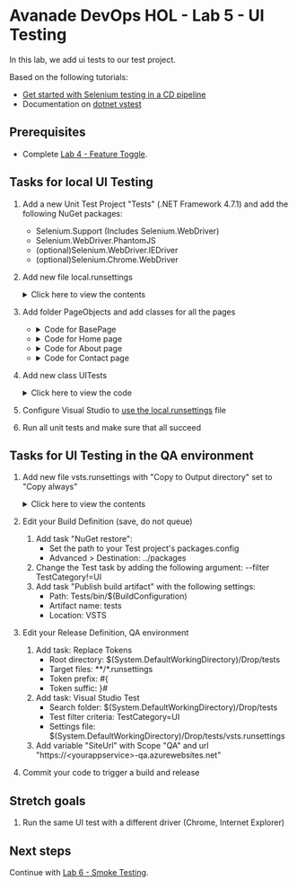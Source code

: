 # Avanade DevOps HOL - Lab 5 - UI Testing

In this lab, we add ui tests to our test project.

Based on the following tutorials:

- [Get started with Selenium testing in a CD pipeline](https://docs.microsoft.com/en-us/vsts/build-release/test/continuous-test-selenium)
- Documentation on [dotnet vstest](https://docs.microsoft.com/en-us/dotnet/core/tools/dotnet-vstest)

## Prerequisites

- Complete [Lab 4 - Feature Toggle](lab-4-feature-toggle.md).

## Tasks for local UI Testing

1. Add a new Unit Test Project "Tests" (.NET Framework 4.7.1) and add the following NuGet packages:
   - Selenium.Support (Includes Selenium.WebDriver)
   - Selenium.WebDriver.PhantomJS
   - (optional)Selenium.WebDriver.IEDriver
   - (optional)Selenium.Chrome.WebDriver

1. Add new file local.runsettings
    <details><summary>Click here to view the contents</summary>

    ```xml
    <?xml version="1.0" encoding="utf-8" ?>
    <RunSettings>
        <TestRunParameters>
            <Parameter name="siteUrl" value="http://localhost:<porttoyourlocalwebsite>" />
        </TestRunParameters>
    </RunSettings>
    ```
    </details>

1. Add folder PageObjects and add classes for all the pages
   - <details><summary>Code for BasePage</summary>

        ```csharp
        abstract class BasePage
        {
            protected readonly IWebDriver Driver;
            protected readonly string BaseUrl;

            protected BasePage(IWebDriver driver, string baseUrl)
            {
                Driver = driver;
                BaseUrl = baseUrl;
            }

            public HomePage GoToHomePage()
            {
                var home = Driver.FindElement(By.LinkText("Home"));
                home.Click();
                return new HomePage(Driver, BaseUrl);
            }

            public AboutPage GoToAboutPage()
            {
                var about = Driver.FindElement(By.LinkText("About"));
                about.Click();
                return new AboutPage(Driver, BaseUrl);
            }

            public ContactPage GoToContactPage()
            {
                var contact = Driver.FindElement(By.LinkText("Contact"));
                contact.Click();
                return new ContactPage(Driver, BaseUrl);
            }
        }
        ```
   </details>

   - <details><summary>Code for Home page</summary>

        ```csharp
        class HomePage : BasePage
        {
            public HomePage(IWebDriver driver, string baseUrl) : base(driver, baseUrl)
            {
            }

            public string Title { get; set; }

            public void GoToPage()
            {
                Driver.Navigate().GoToUrl($"{BaseUrl}");
            }
        }
        ```
   </details>

   - <details><summary>Code for About page</summary>

        ```csharp
        class AboutPage : BasePage
        {
            public AboutPage(IWebDriver driver, string baseUrl) : base(driver, baseUrl)
            {
            }

            [FindsBy(How = How.ClassName, Using = "fusion-main-menu-icon")]
            private IWebElement searchIcon;

            public void GoToPage()
            {
                Driver.Navigate().GoToUrl($"{BaseUrl}/Home/About");
            }
        }
        ```
   </details>

   - <details><summary>Code for Contact page</summary>

        ```csharp
        class ContactPage : BasePage
        {
            public ContactPage(IWebDriver driver, string baseUrl) : base(driver, baseUrl)
            {
            }

            [FindsBy(How = How.ClassName, Using = "fusion-main-menu-icon")]
            private IWebElement searchIcon;

            public void GoToPage()
            {
                Driver.Navigate().GoToUrl($"{BaseUrl}/Home/Contact");
            }
        }
        ```
   </details>


1. Add new class UITests
    <details><summary>Click here to view the code</summary>

    ```csharp
    using Microsoft.VisualStudio.TestTools.UnitTesting;
    using OpenQA.Selenium;
    using OpenQA.Selenium.PhantomJS;
    using OpenQA.Selenium.Remote;
    using System;
    using System.Drawing;
    using System.IO;
    using Tests.PageObjects;

    [TestClass]
    public class UITests
    {
        public TestContext TestContext { get; set; }

        private RemoteWebDriver _driver;
        private string _siteUrl;

        [TestInitialize()]
        public void MyTestInitialize()
        {
            if (TestContext.Properties.Contains("siteUrl"))
            {
                _siteUrl = TestContext.Properties["siteUrl"].ToString();
            }

            // PhantomJS
            _driver = new PhantomJSDriver(Directory.GetCurrentDirectory());

            // Chrome
            //var options =new ChromeOptions();
            //options.AddArguments("headless");
            //_driver = new ChromeDriver(Directory.GetCurrentDirectory(),options);

            // Internet Explorer
            //_driver = new InternetExplorerDriver(Directory.GetCurrentDirectory());

            // Shared driver settings
            _driver.Manage().Window.Size = new Size(1920, 1080);
            _driver.Manage().Timeouts().PageLoad = TimeSpan.FromSeconds(10);
        }

        [TestMethod]
        [TestCategory("UI")]
        [Priority(1)]
        [Owner("PhantomJS")]

        public void Test()
        {
            try
            {
                var page = new HomePage(_driver, _siteUrl);
                page.GoToPage();
                SaveAsImage(_driver.GetScreenshot(), "Home.png");
                page.GoToContactPage();
                SaveAsImage(_driver.GetScreenshot(), "Contact.png");
                page.GoToAboutPage();
                SaveAsImage(_driver.GetScreenshot(), "About.png");
            }
            catch (NoSuchElementException)
            {
                SaveAsImage(_driver.GetScreenshot(), "Error.png");
                throw;
            }
        }

        [TestCleanup()]
        public void MyTestCleanup()
        {
            _driver.Quit();
        }

        private void SaveAsImage(OpenQA.Selenium.Screenshot screenshot, string name)
        {
            var timestamp = DateTime.UtcNow.ToString("yyyyMMdd-HHmmss.fff");
            var fileName = $"{timestamp} {name}";
            if (File.Exists(fileName)) File.Delete(fileName);

            using (var stream = new FileStream(fileName, FileMode.CreateNew))
            using (var w = new BinaryWriter(stream))
            {
                w.Write(screenshot.AsByteArray);
            }
            TestContext.AddResultFile(Path.Combine(Directory.GetCurrentDirectory(), fileName));
        }
    }
    ```
    </details>

1. Configure Visual Studio to [use the local.runsettings](https://docs.microsoft.com/en-us/visualstudio/test/configure-unit-tests-by-using-a-dot-runsettings-file) file

1. Run all unit tests and make sure that all succeed

## Tasks for UI Testing in the QA environment

1. Add new file vsts.runsettings with "Copy to Output directory" set to "Copy always"
    <details><summary>Click here to view the contents</summary>

    ```xml
    <?xml version="1.0" encoding="utf-8" ?>
    <RunSettings>
        <TestRunParameters>
            <Parameter name="siteUrl" value="#{SiteUrl}#" />
        </TestRunParameters>
    </RunSettings>
    ```
    </details>

1. Edit your Build Definition (save, do not queue)
    1. Add task "NuGet restore":
        - Set the path to your Test project's packages.config
        - Advanced > Destination: ../packages
    1. Change the Test task by adding the following argument: --filter TestCategory!=UI
    1. Add task "Publish build artifact" with the following settings:
        - Path: Tests/bin/$(BuildConfiguration)
        - Artifact name: tests
        - Location: VSTS

1. Edit your Release Definition, QA environment
    1. Add task: Replace Tokens
        - Root directory: $(System.DefaultWorkingDirectory)/Drop/tests
        - Target files: **/*.runsettings
        - Token prefix: #{
        - Token suffic: }#
    1. Add task: Visual Studio Test
        - Search folder: $(System.DefaultWorkingDirectory)/Drop/tests
        - Test filter criteria: TestCategory=UI
        - Settings file: $(System.DefaultWorkingDirectory)/Drop/tests/vsts.runsettings
    1. Add variable "SiteUrl" with Scope "QA" and url "https://\<yourappservice\>-qa.azurewebsites.net"

1. Commit your code to trigger a build and release

## Stretch goals

1. Run the same UI test with a different driver (Chrome, Internet Explorer)

## Next steps

Continue with [Lab 6 - Smoke Testing](lab-6-smoke-testing.md).
